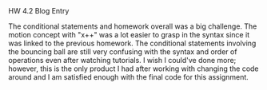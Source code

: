 <!--  -->HW 4.2 Blog Entry

  The conditional statements and homework overall was a big challenge. The motion concept with "x++" was a lot easier to grasp in the syntax since it was linked to the previous homework. The conditional statements involving the bouncing ball are still very confusing with the syntax and order of operations even after watching tutorials. I wish I could've done more; however, this is the only product I had after working with changing the code around and I am satisfied enough with the final code for this assignment.
